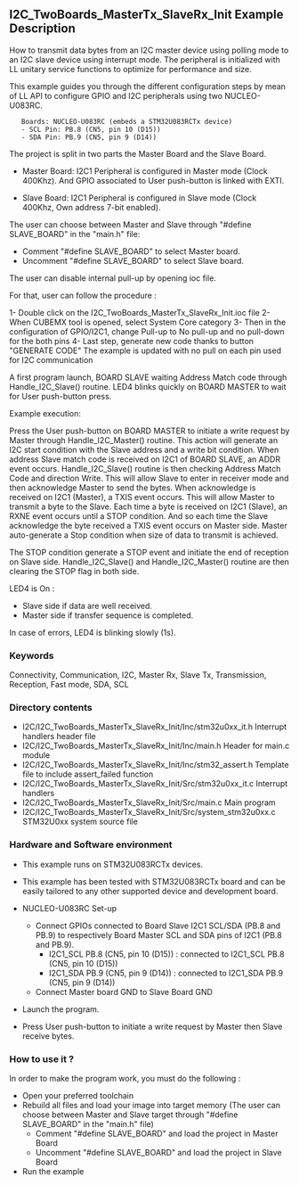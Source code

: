 ## <b>I2C_TwoBoards_MasterTx_SlaveRx_Init Example Description</b>

How to transmit data bytes from an I2C master device using polling mode
to an I2C slave device using interrupt mode. The peripheral is initialized
with LL unitary service functions to optimize for performance and size.

This example guides you through the different configuration steps by mean of LL API
to configure GPIO and I2C peripherals using two NUCLEO-U083RC.

       Boards: NUCLEO-U083RC (embeds a STM32U083RCTx device)
       - SCL Pin: PB.8 (CN5, pin 10 (D15))
       - SDA Pin: PB.9 (CN5, pin 9 (D14))

The project is split in two parts the Master Board and the Slave Board.

- Master Board: 
  I2C1 Peripheral is configured in Master mode (Clock 400Khz).
  And GPIO associated to User push-button is linked with EXTI.

- Slave Board: 
  I2C1 Peripheral is configured in Slave mode (Clock 400Khz, Own address 7-bit enabled).

The user can choose between Master and Slave through "#define SLAVE_BOARD"
in the "main.h" file:

- Comment "#define SLAVE_BOARD" to select Master board.
- Uncomment "#define SLAVE_BOARD" to select Slave board.

The user can disable internal pull-up by opening ioc file.

For that, user can follow the procedure :

1- Double click on the I2C_TwoBoards_MasterTx_SlaveRx_Init.ioc file
2- When CUBEMX tool is opened, select System Core category
3- Then in the configuration of GPIO/I2C1, change Pull-up to No pull-up and no pull-down for the both pins
4- Last step, generate new code thanks to button "GENERATE CODE"
The example is updated with no pull on each pin used for I2C communication

A first program launch, BOARD SLAVE waiting Address Match code through Handle_I2C_Slave() routine.
LED4 blinks quickly on BOARD MASTER to wait for User push-button press.

Example execution:

Press the User push-button on BOARD MASTER to initiate a write request by Master through Handle_I2C_Master() routine.
This action will generate an I2C start condition with the Slave address and a write bit condition.
When address Slave match code is received on I2C1 of BOARD SLAVE, an ADDR event occurs.
Handle_I2C_Slave() routine is then checking Address Match Code and direction Write.
This will allow Slave to enter in receiver mode and then acknowledge Master to send the bytes.
When acknowledge is received on I2C1 (Master), a TXIS event occurs.
This will allow Master to transmit a byte to the Slave.
Each time a byte is received on I2C1 (Slave), an RXNE event occurs until a STOP condition.
And so each time the Slave acknowledge the byte received a TXIS event occurs on Master side.
Master auto-generate a Stop condition when size of data to transmit is achieved.

The STOP condition generate a STOP event and initiate the end of reception on Slave side.
Handle_I2C_Slave() and Handle_I2C_Master() routine are then clearing the STOP flag in both side.

LED4 is On :

- Slave side if data are well received.
- Master side if transfer sequence is completed.

In case of errors, LED4 is blinking slowly (1s).

### <b>Keywords</b>

Connectivity, Communication, I2C, Master Rx, Slave Tx, Transmission, Reception, Fast mode, SDA, SCL


### <b>Directory contents</b> 

  - I2C/I2C_TwoBoards_MasterTx_SlaveRx_Init/Inc/stm32u0xx_it.h          Interrupt handlers header file
  - I2C/I2C_TwoBoards_MasterTx_SlaveRx_Init/Inc/main.h                  Header for main.c module
  - I2C/I2C_TwoBoards_MasterTx_SlaveRx_Init/Inc/stm32_assert.h          Template file to include assert_failed function
  - I2C/I2C_TwoBoards_MasterTx_SlaveRx_Init/Src/stm32u0xx_it.c          Interrupt handlers
  - I2C/I2C_TwoBoards_MasterTx_SlaveRx_Init/Src/main.c                  Main program
  - I2C/I2C_TwoBoards_MasterTx_SlaveRx_Init/Src/system_stm32u0xx.c      STM32U0xx system source file

### <b>Hardware and Software environment</b>

  - This example runs on STM32U083RCTx devices.

  - This example has been tested with STM32U083RCTx board and can be
    easily tailored to any other supported device and development board.

  - NUCLEO-U083RC Set-up
    - Connect GPIOs connected to Board Slave I2C1 SCL/SDA (PB.8 and PB.9)
    to respectively Board Master SCL and SDA pins of I2C1 (PB.8 and PB.9).
      - I2C1_SCL  PB.8 (CN5, pin 10 (D15)) : connected to I2C1_SCL PB.8 (CN5, pin 10 (D15))
      - I2C1_SDA  PB.9 (CN5, pin 9 (D14)) : connected to I2C1_SDA PB.9 (CN5, pin 9 (D14))
    - Connect Master board GND to Slave Board GND

  - Launch the program.
  - Press User push-button to initiate a write request by Master
      then Slave receive bytes.

### <b>How to use it ?</b>

In order to make the program work, you must do the following :

 - Open your preferred toolchain
 - Rebuild all files and load your image into target memory (The user can choose between Master
   and Slave target through "#define SLAVE_BOARD" in the "main.h" file)
    - Comment "#define SLAVE_BOARD" and load the project in Master Board
    - Uncomment "#define SLAVE_BOARD" and load the project in Slave Board
 - Run the example

